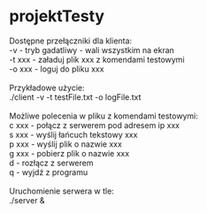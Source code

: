 # projektTesty <br>
Dostępne przełączniki dla klienta: <br>
-v - tryb gadatliwy - wali wszystkim na ekran <br>
-t xxx - załaduj plik xxx z komendami testowymi <br>
-o xxx - loguj do pliku xxx <br>
 <br>
Przykładowe użycie:  <br>
./client -v -t testFile.txt -o logFile.txt  <br>
 <br>
Możliwe polecenia w pliku z komendami testowymi: <br>
c xxx - połącz z serwerem pod adresem ip xxx <br>
s xxx - wyślij łańcuch tekstowy xxx <br>
p xxx - wyślij plik o nazwie xxx <br>
g xxx - pobierz plik o nazwie xxx <br>
d - rozłącz z serwerem <br>
q - wyjdź z programu <br>
 <br>
Uruchomienie serwera w tle: <br>
./server &
